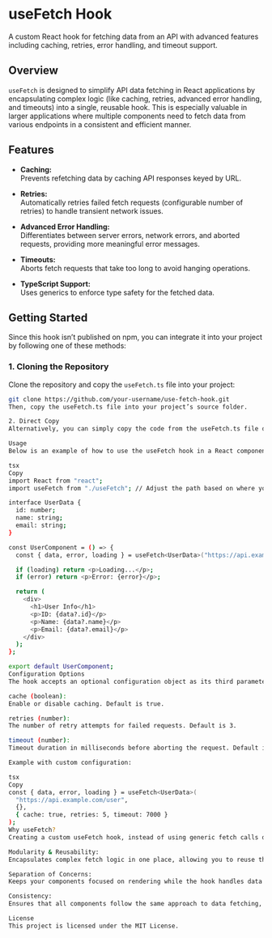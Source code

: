 # useFetch Hook

A custom React hook for fetching data from an API with advanced features including caching, retries, error handling, and timeout support.

## Overview

`useFetch` is designed to simplify API data fetching in React applications by encapsulating complex logic (like caching, retries, advanced error handling, and timeouts) into a single, reusable hook. This is especially valuable in larger applications where multiple components need to fetch data from various endpoints in a consistent and efficient manner.

## Features

- **Caching:**  
  Prevents refetching data by caching API responses keyed by URL.

- **Retries:**  
  Automatically retries failed fetch requests (configurable number of retries) to handle transient network issues.

- **Advanced Error Handling:**  
  Differentiates between server errors, network errors, and aborted requests, providing more meaningful error messages.

- **Timeouts:**  
  Aborts fetch requests that take too long to avoid hanging operations.

- **TypeScript Support:**  
  Uses generics to enforce type safety for the fetched data.

## Getting Started

Since this hook isn’t published on npm, you can integrate it into your project by following one of these methods:

### 1. Cloning the Repository

Clone the repository and copy the `useFetch.ts` file into your project:

```bash
git clone https://github.com/your-username/use-fetch-hook.git
Then, copy the useFetch.ts file into your project’s source folder.

2. Direct Copy
Alternatively, you can simply copy the code from the useFetch.ts file directly into your project.

Usage
Below is an example of how to use the useFetch hook in a React component:

tsx
Copy
import React from "react";
import useFetch from "./useFetch"; // Adjust the path based on where you placed the file

interface UserData {
  id: number;
  name: string;
  email: string;
}

const UserComponent = () => {
  const { data, error, loading } = useFetch<UserData>("https://api.example.com/user");

  if (loading) return <p>Loading...</p>;
  if (error) return <p>Error: {error}</p>;

  return (
    <div>
      <h1>User Info</h1>
      <p>ID: {data?.id}</p>
      <p>Name: {data?.name}</p>
      <p>Email: {data?.email}</p>
    </div>
  );
};

export default UserComponent;
Configuration Options
The hook accepts an optional configuration object as its third parameter to customize its behavior:

cache (boolean):
Enable or disable caching. Default is true.

retries (number):
The number of retry attempts for failed requests. Default is 3.

timeout (number):
Timeout duration in milliseconds before aborting the request. Default is 5000 ms.

Example with custom configuration:

tsx
Copy
const { data, error, loading } = useFetch<UserData>(
  "https://api.example.com/user",
  {},
  { cache: true, retries: 5, timeout: 7000 }
);
Why useFetch?
Creating a custom useFetch hook, instead of using generic fetch calls directly in components, offers several advantages:

Modularity & Reusability:
Encapsulates complex fetch logic in one place, allowing you to reuse the same implementation across your application.

Separation of Concerns:
Keeps your components focused on rendering while the hook handles data fetching, error management, and retries.

Consistency:
Ensures that all components follow the same approach to data fetching, simplifying debugging and maintenance.

License
This project is licensed under the MIT License.